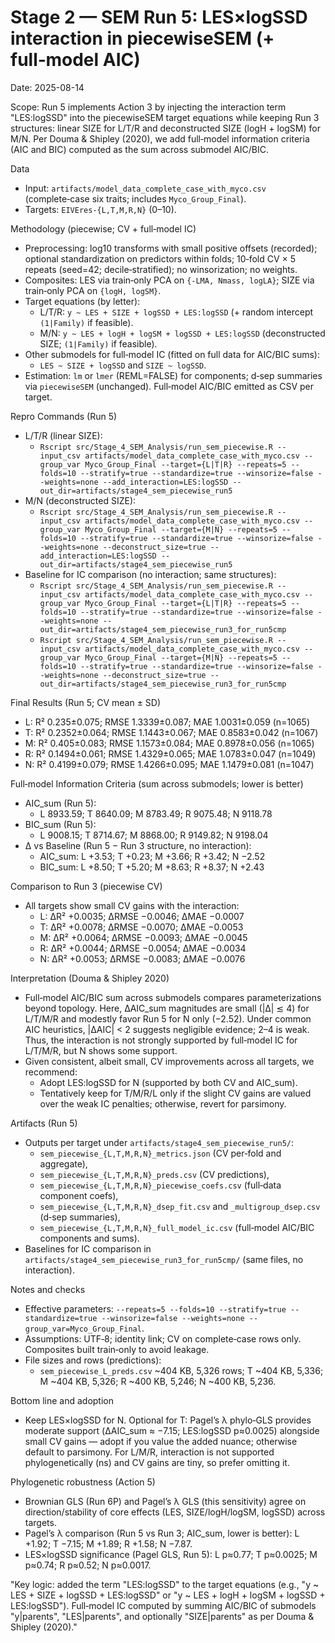 # Stage 2 — SEM Run 5: LES×logSSD interaction in piecewiseSEM (+ full‑model AIC)

Date: 2025-08-14

Scope: Run 5 implements Action 3 by injecting the interaction term "LES:logSSD" into the piecewiseSEM target equations while keeping Run 3 structures: linear SIZE for L/T/R and deconstructed SIZE (logH + logSM) for M/N. Per Douma & Shipley (2020), we add full‑model information criteria (AIC and BIC) computed as the sum across submodel AIC/BIC.

Data
- Input: `artifacts/model_data_complete_case_with_myco.csv` (complete‑case six traits; includes `Myco_Group_Final`).
- Targets: `EIVEres-{L,T,M,R,N}` (0–10).

Methodology (piecewise; CV + full‑model IC)
- Preprocessing: log10 transforms with small positive offsets (recorded); optional standardization on predictors within folds; 10‑fold CV × 5 repeats (seed=42; decile‑stratified); no winsorization; no weights.
- Composites: LES via train‑only PCA on `{-LMA, Nmass, logLA}`; SIZE via train‑only PCA on `{logH, logSM}`.
- Target equations (by letter):
  - L/T/R: `y ~ LES + SIZE + logSSD + LES:logSSD` (+ random intercept `(1|Family)` if feasible).
  - M/N: `y ~ LES + logH + logSM + logSSD + LES:logSSD` (deconstructed SIZE; `(1|Family)` if feasible).
- Other submodels for full‑model IC (fitted on full data for AIC/BIC sums):
  - `LES ~ SIZE + logSSD` and `SIZE ~ logSSD`.
- Estimation: `lm` or `lmer` (REML=FALSE) for components; d‑sep summaries via `piecewiseSEM` (unchanged). Full‑model AIC/BIC emitted as CSV per target.

Repro Commands (Run 5)
- L/T/R (linear SIZE):
  - `Rscript src/Stage_4_SEM_Analysis/run_sem_piecewise.R --input_csv artifacts/model_data_complete_case_with_myco.csv --group_var Myco_Group_Final --target={L|T|R} --repeats=5 --folds=10 --stratify=true --standardize=true --winsorize=false --weights=none --add_interaction=LES:logSSD --out_dir=artifacts/stage4_sem_piecewise_run5`
- M/N (deconstructed SIZE):
  - `Rscript src/Stage_4_SEM_Analysis/run_sem_piecewise.R --input_csv artifacts/model_data_complete_case_with_myco.csv --group_var Myco_Group_Final --target={M|N} --repeats=5 --folds=10 --stratify=true --standardize=true --winsorize=false --weights=none --deconstruct_size=true --add_interaction=LES:logSSD --out_dir=artifacts/stage4_sem_piecewise_run5`
- Baseline for IC comparison (no interaction; same structures):
  - `Rscript src/Stage_4_SEM_Analysis/run_sem_piecewise.R --input_csv artifacts/model_data_complete_case_with_myco.csv --group_var Myco_Group_Final --target={L|T|R} --repeats=5 --folds=10 --stratify=true --standardize=true --winsorize=false --weights=none --out_dir=artifacts/stage4_sem_piecewise_run3_for_run5cmp`
  - `Rscript src/Stage_4_SEM_Analysis/run_sem_piecewise.R --input_csv artifacts/model_data_complete_case_with_myco.csv --group_var Myco_Group_Final --target={M|N} --repeats=5 --folds=10 --stratify=true --standardize=true --winsorize=false --weights=none --deconstruct_size=true --out_dir=artifacts/stage4_sem_piecewise_run3_for_run5cmp`

Final Results (Run 5; CV mean ± SD)
- L: R² 0.235±0.075; RMSE 1.3339±0.087; MAE 1.0031±0.059 (n=1065)
- T: R² 0.2352±0.064; RMSE 1.1443±0.067; MAE 0.8583±0.042 (n=1067)
- M: R² 0.405±0.083; RMSE 1.1573±0.084; MAE 0.8978±0.056 (n=1065)
- R: R² 0.1494±0.061; RMSE 1.4329±0.065; MAE 1.0783±0.047 (n=1049)
- N: R² 0.4199±0.079; RMSE 1.4266±0.095; MAE 1.1479±0.081 (n=1047)

Full‑model Information Criteria (sum across submodels; lower is better)
- AIC_sum (Run 5):
  - L 8933.59; T 8640.09; M 8783.49; R 9075.48; N 9118.78
- BIC_sum (Run 5):
  - L 9008.15; T 8714.67; M 8868.00; R 9149.82; N 9198.04
- Δ vs Baseline (Run 5 − Run 3 structure, no interaction):
  - AIC_sum: L +3.53; T +0.23; M +3.66; R +3.42; N −2.52
  - BIC_sum: L +8.50; T +5.20; M +8.63; R +8.37; N +2.43

Comparison to Run 3 (piecewise CV)
- All targets show small CV gains with the interaction:
  - L: ΔR² +0.0035; ΔRMSE −0.0046; ΔMAE −0.0007
  - T: ΔR² +0.0078; ΔRMSE −0.0070; ΔMAE −0.0053
  - M: ΔR² +0.0064; ΔRMSE −0.0093; ΔMAE −0.0045
  - R: ΔR² +0.0044; ΔRMSE −0.0054; ΔMAE −0.0034
  - N: ΔR² +0.0053; ΔRMSE −0.0083; ΔMAE −0.0076

Interpretation (Douma & Shipley 2020)
- Full‑model AIC/BIC sum across submodels compares parameterizations beyond topology. Here, ΔAIC_sum magnitudes are small (|Δ| ≲ 4) for L/T/M/R and modestly favor Run 5 for N only (−2.52). Under common AIC heuristics, |ΔAIC| < 2 suggests negligible evidence; 2–4 is weak. Thus, the interaction is not strongly supported by full‑model IC for L/T/M/R, but N shows some support.
- Given consistent, albeit small, CV improvements across all targets, we recommend:
  - Adopt LES:logSSD for N (supported by both CV and AIC_sum).
  - Tentatively keep for T/M/R/L only if the slight CV gains are valued over the weak IC penalties; otherwise, revert for parsimony.

Artifacts (Run 5)
- Outputs per target under `artifacts/stage4_sem_piecewise_run5/`:
  - `sem_piecewise_{L,T,M,R,N}_metrics.json` (CV per‑fold and aggregate),
  - `sem_piecewise_{L,T,M,R,N}_preds.csv` (CV predictions),
  - `sem_piecewise_{L,T,M,R,N}_piecewise_coefs.csv` (full‑data component coefs),
  - `sem_piecewise_{L,T,M,R,N}_dsep_fit.csv` and `_multigroup_dsep.csv` (d‑sep summaries),
  - `sem_piecewise_{L,T,M,R,N}_full_model_ic.csv` (full‑model AIC/BIC components and sums).
- Baselines for IC comparison in `artifacts/stage4_sem_piecewise_run3_for_run5cmp/` (same files, no interaction).

Notes and checks
- Effective parameters: `--repeats=5 --folds=10 --stratify=true --standardize=true --winsorize=false --weights=none --group_var=Myco_Group_Final`.
- Assumptions: UTF‑8; identity link; CV on complete‑case rows only. Composites built train‑only to avoid leakage.
- File sizes and rows (predictions):
  - `sem_piecewise_L_preds.csv` ~404 KB, 5,326 rows; T ~404 KB, 5,336; M ~404 KB, 5,326; R ~400 KB, 5,246; N ~400 KB, 5,236.

Bottom line and adoption
- Keep LES×logSSD for N. Optional for T: Pagel’s λ phylo‑GLS provides moderate support (ΔAIC_sum ≈ −7.15; LES:logSSD p≈0.0025) alongside small CV gains — adopt if you value the added nuance; otherwise default to parsimony. For L/M/R, interaction is not supported phylogenetically (ns) and CV gains are tiny, so prefer omitting it.

Phylogenetic robustness (Action 5)
- Brownian GLS (Run 6P) and Pagel’s λ GLS (this sensitivity) agree on direction/stability of core effects (LES, SIZE/logH/logSM, logSSD) across targets.
- Pagel’s λ comparison (Run 5 vs Run 3; AIC_sum, lower is better): L +1.92; T −7.15; M +1.89; R +1.58; N −7.87.
- LES×logSSD significance (Pagel GLS, Run 5): L p≈0.77; T p≈0.0025; M p≈0.74; R p≈0.52; N p≈0.0017.

"Key logic: added the term \"LES:logSSD\" to the target equations (e.g., \"y ~ LES + SIZE + logSSD + LES:logSSD\" or \"y ~ LES + logH + logSM + logSSD + LES:logSSD\"). Full‑model IC computed by summing AIC/BIC of submodels \"y|parents\", \"LES|parents\", and optionally \"SIZE|parents\" as per Douma & Shipley (2020)."
